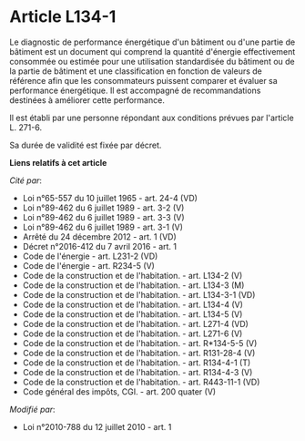 # Article L134-1

Le diagnostic de performance énergétique d'un bâtiment ou d'une partie de bâtiment est un document qui comprend la quantité
d'énergie effectivement consommée ou estimée pour une utilisation standardisée du bâtiment ou de la partie de bâtiment et une
classification en fonction de valeurs de référence afin que les consommateurs puissent comparer et évaluer sa performance
énergétique. Il est accompagné de recommandations destinées à améliorer cette performance.

Il est établi par une personne répondant aux conditions prévues par l'article L. 271-6.

Sa durée de validité est fixée par décret.

**Liens relatifs à cet article**

_Cité par_:

  - Loi n°65-557 du 10 juillet 1965 - art. 24-4 (VD)
  - Loi n°89-462 du 6 juillet 1989 - art. 3-2 (V)
  - Loi n°89-462 du 6 juillet 1989 - art. 3-3 (V)
  - Loi n°89-462 du 6 juillet 1989 - art. 3-1 (V)
  - Arrêté du 24 décembre 2012 - art. 1 (VD)
  - Décret n°2016-412 du 7 avril 2016 - art. 1
  - Code de l'énergie - art. L231-2 (VD)
  - Code de l'énergie - art. R234-5 (V)
  - Code de la construction et de l'habitation. - art. L134-2 (V)
  - Code de la construction et de l'habitation. - art. L134-3 (M)
  - Code de la construction et de l'habitation. - art. L134-3-1 (VD)
  - Code de la construction et de l'habitation. - art. L134-4 (V)
  - Code de la construction et de l'habitation. - art. L134-5 (V)
  - Code de la construction et de l'habitation. - art. L271-4 (VD)
  - Code de la construction et de l'habitation. - art. L271-6 (V)
  - Code de la construction et de l'habitation. - art. R*134-5-5 (V)
  - Code de la construction et de l'habitation. - art. R131-28-4 (V)
  - Code de la construction et de l'habitation. - art. R134-4-1 (T)
  - Code de la construction et de l'habitation. - art. R134-4-3 (V)
  - Code de la construction et de l'habitation. - art. R443-11-1 (VD)
  - Code général des impôts, CGI. - art. 200 quater (V)

_Modifié par_:

  - Loi n°2010-788 du 12 juillet 2010 - art. 1
